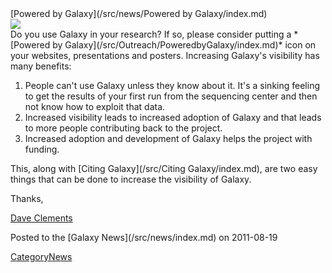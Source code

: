 <div class='newsItemHeader'>[Powered by Galaxy](/src/news/Powered by Galaxy/index.md)</div>

<div class='right'><a href='/src/Outreach/PoweredbyGalaxy/index.md'><img src="/src/Outreach/PoweredbyGalaxy/PoweredByGalaxy200.png" /></a></div>
Do you use Galaxy in your research?  If so, please consider putting a *[Powered by Galaxy](/src/Outreach/PoweredbyGalaxy/index.md)* icon on your websites, presentations and posters.  Increasing Galaxy's visibility has many benefits:

1. People can't use Galaxy unless they know about it. It's a sinking feeling to get the results of your first run from the sequencing center and then not know how to exploit that data.
2. Increased visibility leads to increased adoption of Galaxy and that leads to more people contributing back to the project.
3. Increased adoption and development of Galaxy helps the project with funding. 

This, along with [Citing Galaxy](/src/Citing Galaxy/index.md), are two easy things that can be done to increase the visibility of Galaxy.

Thanks,

[Dave Clements](/src/DaveClements/index.md)
<div class='newsItemFooter'>Posted to the [Galaxy News](/src/news/index.md) on 2011-08-19</div>

[CategoryNews](/src/CategoryNews/index.md)
